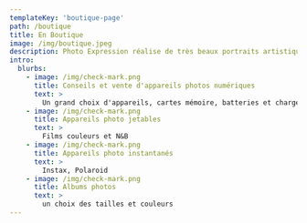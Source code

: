 ```yaml
---
templateKey: 'boutique-page'
path: /boutique
title: En Boutique
image: /img/boutique.jpeg
description: Photo Expression réalise de très beaux portraits artistiques, retouchés pour CV et réseaux sociaux en adéquation avec votre profil.
intro:
  blurbs:
    - image: /img/check-mark.png
      title: Conseils et vente d'appareils photos numériques
      text: >
        Un grand choix d'appareils, cartes mémoire, batteries et chargeurs
    - image: /img/check-mark.png
      title: Appareils photo jetables
      text: >
        Films couleurs et N&B
    - image: /img/check-mark.png
      title: Appareils photo instantanés
      text: >
        Instax, Polaroid
    - image: /img/check-mark.png
      title: Albums photos
      text: >
        un choix des tailles et couleurs
---
```

